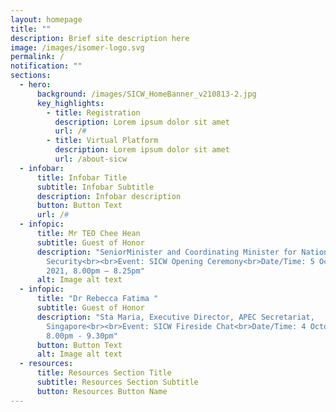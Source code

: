 ```yaml
---
layout: homepage
title: ""
description: Brief site description here
image: /images/isomer-logo.svg
permalink: /
notification: ""
sections:
  - hero:
      background: /images/SICW_HomeBanner_v210813-2.jpg
      key_highlights:
        - title: Registration
          description: Lorem ipsum dolor sit amet
          url: /#
        - title: Virtual Platform
          description: Lorem ipsum dolor sit amet
          url: /about-sicw
  - infobar:
      title: Infobar Title
      subtitle: Infobar Subtitle
      description: Infobar description
      button: Button Text
      url: /#
  - infopic:
      title: Mr TEO Chee Hean
      subtitle: Guest of Honor
      description: "SeniorMinister and Coordinating Minister for National
        Security<br><br>Event: SICW Opening Ceremony<br>Date/Time: 5 October
        2021, 8.00pm – 8.25pm"
      alt: Image alt text
  - infopic:
      title: "Dr Rebecca Fatima "
      subtitle: Guest of Honor
      description: "Sta Maria, Executive Director, APEC Secretariat,
        Singapore<br><br>Event: SICW Fireside Chat<br>Date/Time: 4 October 2021,
        8.00pm - 9.30pm"
      button: Button Text
      alt: Image alt text
  - resources:
      title: Resources Section Title
      subtitle: Resources Section Subtitle
      button: Resources Button Name
---
```

